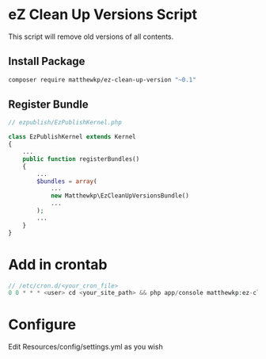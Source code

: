# eZ Clean Up Versions Script
This script will remove old versions of all contents.
## Install Package
```bash
composer require matthewkp/ez-clean-up-version "~0.1"
```
## Register Bundle
```php
// ezpublish/EzPublishKernel.php

class EzPublishKernel extends Kernel
{
    ...
    public function registerBundles()
    {
        ...
        $bundles = array(
            ...
            new Matthewkp\EzCleanUpVersionsBundle()
            ...
        );
        ...
    }
}
```
# Add in crontab
```php
// /etc/cron.d/<your_cron_file>
0 0 * * * <user> cd <your_site_path> && php app/console matthewkp:ez-clear-up-versions --env=<ENV> > 2>&1
```

# Configure
Edit Resources/config/settings.yml as you wish
